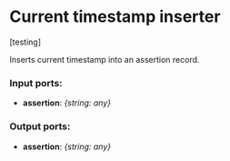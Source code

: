 # Current timestamp inserter

[testing]

Inserts current timestamp into an assertion record. 

### Input ports:

* __assertion__: _{string: any}_



### Output ports:

* __assertion__: _{string: any}_



